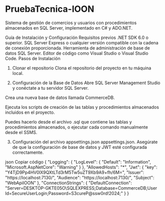 # PruebaTecnica-IOON
Sistema de gestión de comercios y usuarios con procedimientos almacenados en SQL Server, implementado en C# y ADO.NET.

Guía de Instalación y Configuración
Requisitos previos
.NET SDK 6.0 o superior.
SQL Server Express o cualquier versión compatible con la cadena de conexión proporcionada.
Herramienta de administración de base de datos SQL Server.
Editor de código como Visual Studio o Visual Studio Code.
Pasos de Instalación
1. Clonar el repositorio
Clona el repositorio del proyecto en tu máquina local.

3. Configuración de la Base de Datos
Abre SQL Server Management Studio y conéctate a tu servidor SQL Server.

Crea una nueva base de datos llamada CommerceDB.

Ejecuta los scripts de creación de las tablas y procedimientos almacenados incluidos en el proyecto.

Puedes hacerlo desde el archivo .sql que contiene las tablas y procedimientos almacenados, o ejecutar cada comando manualmente desde el SSMS.

3. Configuración del archivo appsettings.json
appsettings.json. Asegúrate de que la configuración de base de datos y JWT esté configurada correctamente.

json
Copiar código
{
  "Logging": {
    "LogLevel": {
      "Default": "Information",
      "Microsoft.AspNetCore": "Warning"
    }
  },
  "AllowedHosts": "*",
  "Jwt": {
    "key": "Y4TjD9Pp4HV0lX9QXtLTd3rM5Tw5uZT9Xb9A9+fh/6M=",
    "Issuer": "https://localhost:7130/",
    "Audience": "https://localhost:7130/",
    "Subject": "WebApiIOON"
  },
  "ConnectionStrings": {
    "DefaultConnection": "Server=DESKTOP-GKTE05O\\SQLEXPRESS;Database=CommerceDB;User Id=SecureUserLogin;Password=S3cureP@ssw0rd!2024;"
  }
}
